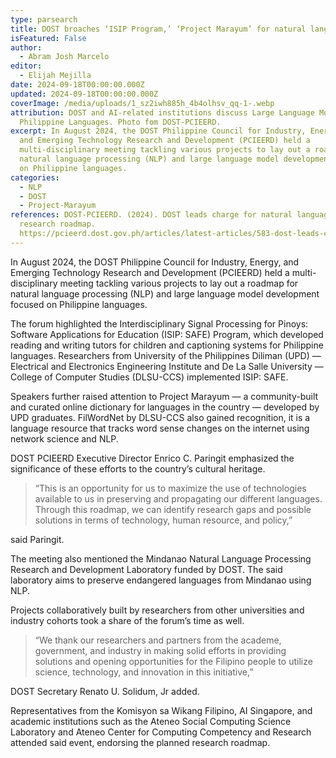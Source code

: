 ```yaml
---
type: parsearch
title: DOST broaches ‘ISIP Program,’ ‘Project Marayum’ for natural language research
isFeatured: False
author:
  - Abram Josh Marcelo
editor:
  - Elijah Mejilla
date: 2024-09-18T00:00:00.000Z
updated: 2024-09-18T00:00:00.000Z
coverImage: /media/uploads/1_sz2iwh885h_4b4olhsv_qq-1-.webp
attribution: DOST and AI-related institutions discuss Large Language Models for
  Philippine Languages. Photo fom DOST-PCIEERD.
excerpt: In August 2024, the DOST Philippine Council for Industry, Energy,
  and Emerging Technology Research and Development (PCIEERD) held a
  multi-disciplinary meeting tackling various projects to lay out a roadmap for
  natural language processing (NLP) and large language model development focused
  on Philippine languages.
categories:
  - NLP
  - DOST
  - Project-Marayum
references: DOST-PCIEERD. (2024). DOST leads charge for natural language
  research roadmap.
  https://pcieerd.dost.gov.ph/articles/latest-articles/583-dost-leads-charge-for-natural-language-research-roadmap
---
```


In August 2024, the DOST Philippine Council for Industry, Energy, and Emerging Technology Research and Development (PCIEERD) held a multi-disciplinary meeting tackling various projects to lay out a roadmap for natural language processing (NLP) and large language model development focused on Philippine languages.

The forum highlighted the Interdisciplinary Signal Processing for Pinoys: Software Applications for Education (ISIP: SAFE) Program, which developed reading and writing tutors for children and captioning systems for Philippine languages. Researchers from University of the Philippines Diliman (UPD) — Electrical and Electronics Engineering Institute and De La Salle University — College of Computer Studies (DLSU-CCS) implemented ISIP: SAFE.

Speakers further raised attention to Project Marayum — a community-built and curated online dictionary for languages in the country — developed by UPD graduates. FilWordNet by DLSU-CCS also gained recognition, it is a language resource that tracks word sense changes on the internet using network science and NLP.

DOST PCIEERD Executive Director Enrico C. Paringit emphasized the significance of these efforts to the country’s cultural heritage.

> “This is an opportunity for us to maximize the use of technologies available to us in preserving and propagating our different languages. Through this roadmap, we can identify research gaps and possible solutions in terms of technology, human resource, and policy,”

said Paringit.

The meeting also mentioned the Mindanao Natural Language Processing Research and Development Laboratory funded by DOST. The said laboratory aims to preserve endangered languages from Mindanao using NLP.

Projects collaboratively built by researchers from other universities and industry cohorts took a share of the forum’s time as well.

> “We thank our researchers and partners from the academe, government, and industry in making solid efforts in providing solutions and opening opportunities for the Filipino people to utilize science, technology, and innovation in this initiative,”

DOST Secretary Renato U. Solidum, Jr added.

Representatives from the Komisyon sa Wikang Filipino, AI Singapore, and academic institutions such as the Ateneo Social Computing Science Laboratory and Ateneo Center for Computing Competency and Research attended said event, endorsing the planned research roadmap.
